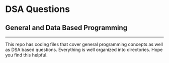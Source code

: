 # DSA Questions
## General and Data Based Programming  

---

This repo has coding files that cover general programming concepts as well as DSA based questions. Everything is well organized into directories. Hope you find this helpful.
